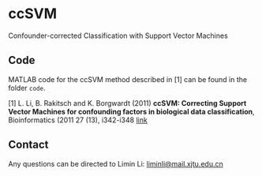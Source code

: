 # ccSVM

Confounder-corrected Classification with Support Vector Machines

## Code

MATLAB code for the ccSVM method described in [1] can be found in the folder `code`.

[1] L. Li, B. Rakitsch and K. Borgwardt (2011)
**ccSVM: Correcting Support Vector Machines for confounding factors in biological data classification**,
Bioinformatics (2011 27 (13), i342-i348 [link](http://bioinformatics.oxfordjournals.org/content/27/13/i342)

## Contact

Any questions can be directed to Limin Li: liminli@mail.xjtu.edu.cn
